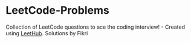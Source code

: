 # LeetCode-Problems
Collection of LeetCode questions to ace the coding interview! - Created using [LeetHub](https://github.com/QasimWani/LeetHub).
Solutions by Fikri
